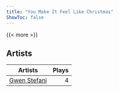 ```yaml
---
title: "You Make It Feel Like Christmas"
ShowToc: false
---
```


{{< more >}}

## Artists
Artists | Plays 
----- | -----: 
[Gwen Stefani](/artists/gwen-stefani-36636) | 4

